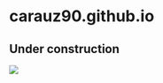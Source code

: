 # carauz90.github.io
## Under construction
![](https://octodex.github.com/images/constructocat2.jpg)

